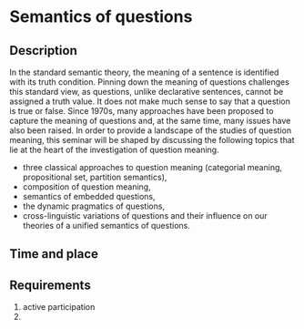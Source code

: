 # Semantics of questions 

## Description
In the standard semantic theory, the meaning of a sentence is identified with its truth condition. Pinning down the meaning of questions challenges this standard view, as questions, unlike declarative sentences, cannot be assigned a truth value. It does not make much sense to say that a question is true or false. Since 1970s, many approaches have been proposed to capture the meaning of questions and, at the same time, many issues have also been raised. In order to provide a landscape of the studies of question meaning, this seminar will be shaped by discussing the following topics that lie at the heart of the investigation of question meaning. 
- three classical approaches to question meaning (categorial meaning, propositional set, partition semantics),
- composition of question meaning,
- semantics of embedded questions,
- the dynamic pragmatics of questions, 
- cross-linguistic variations of questions and their influence on our theories of a unified semantics of questions. 

## Time and place

## Requirements
1. active participation 
2. 
